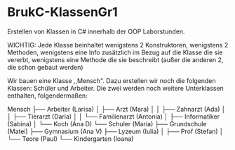 # BrukC-KlassenGr1
Erstellen von Klassen in C# innerhalb der OOP Laborstunden.

WICHTIG: Jede Klasse beinhaltet wenigstens 2 Konstruktoren, wenigstens 2 Methoden, wenigstens eine Info zusätzlich im Bezug auf die Klasse die sie vererbt, wenigstens eine Methode die sie beschreibt (außer die anderen 2, die schon gebaut werden)

Wir bauen eine Klasse ,,Mensch". Dazu erstellen wir noch die folgenden Klassen: Schüler und Arbeiter. Die zwei werden noch weitere Unterklassen enthalten, folgendermaßen:

Mensch
 ├── Arbeiter (Larisa)
 │    ├── Arzt (Mara)
 │    │    ├── Zahnarzt (Ada)
 │    │    ├── Tierarzt (Daria)
 │    │    └── Familienarzt (Antonia)
 │    ├── Informatiker (Sabina)
 │    └── Koch (Ana D)
 └── Schuler (Maria)
      ├── Grundschule (Matei)
      ├── Gymnasium (Ana V)
      ├── Lyzeum (Iulia)
      │    ├── Prof (Stefan)
      │    └── Teore (Paul)
      └── Kindergarten (Ioana)



